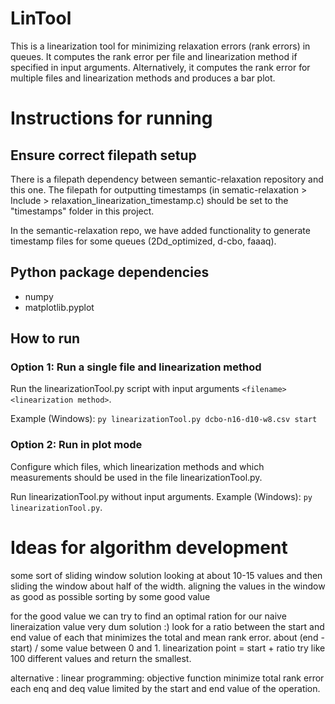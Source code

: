 # LinTool
This is a linearization tool for minimizing relaxation errors (rank errors) in queues. It computes the rank error per file and linearization method if specified in input arguments. Alternatively, it computes the rank error for multiple files and linearization methods and produces a bar plot.

# Instructions for running

## Ensure correct filepath setup
There is a filepath dependency between semantic-relaxation repository and this one. The filepath for outputting timestamps (in sematic-relaxation > Include > relaxation_linearization_timestamp.c) should be set to the "timestamps" folder in this project.

In the semantic-relaxation repo, we have added functionality to generate timestamp files for some queues (2Dd_optimized, d-cbo, faaaq).

## Python package dependencies
- numpy
- matplotlib.pyplot

## How to run
### Option 1: Run a single file and linearization method
Run the linearizationTool.py script with input arguments ```<filename> <linearization method>```. 

Example (Windows): ```py linearizationTool.py dcbo-n16-d10-w8.csv start```

### Option 2: Run in plot mode
Configure which files, which linearization methods and which measurements should be used in the file linearizationTool.py. 

Run linearizationTool.py without input arguments. Example (Windows): ```py linearizationTool.py```.


# Ideas for algorithm development
some sort of sliding window solution looking at about 10-15 values and then sliding the window about half of the width. aligning the values in the window as good as possible
sorting by some good value

for the good value we can try to find an optimal ration for our naive lineraization value very dum solution :) look for a ratio between the start and end value of each that minimizes the total and mean rank error.
about (end - start) / some value between 0 and 1. linearization point = start + ratio try like 100 different values and return the smallest. 

alternative : linear programming:
objective function minimize total rank error
each enq and deq value limited by the start and end value of the operation. 